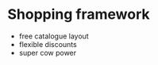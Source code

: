 Shopping framework
==================

* free catalogue layout
* flexible discounts
* super cow power